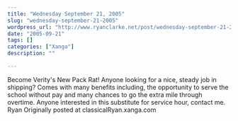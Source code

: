 ```yaml
---
title: "Wednesday September 21, 2005"
slug: "wednesday-september-21-2005"
wordpress_url: "http://www.ryanclarke.net/post/wednesday-september-21-2005/"
date: "2005-09-21"
tags: []
categories: ["Xanga"]
description: ""

---
```


Become Verity's New Pack Rat!
 Anyone looking for a nice, steady job in shipping? Comes with many benefits including, the opportunity to serve the school without pay and many chances to go the extra mile through overtime. Anyone interested in this substitute for service hour, contact me.
 Ryan
Originally posted at classicalRyan.xanga.com
